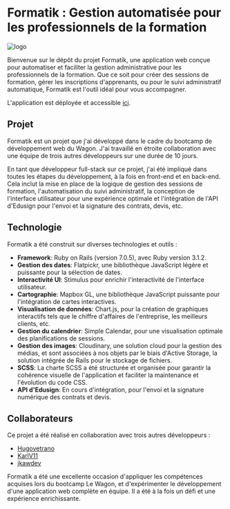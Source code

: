 # Formatik : Gestion automatisée pour les professionnels de la formation
![logo](https://i.ibb.co/zr1Rwgb/logoformatik.png)

Bienvenue sur le dépôt du projet Formatik, une application web conçue pour automatiser et faciliter la gestion administrative pour les professionnels de la formation. Que ce soit pour créer des sessions de formation, gérer les inscriptions d'apprenants, ou pour le suivi administratif automatique, Formatik est l'outil idéal pour vous accompagner.

L'application est déployée et accessible [ici](https://formatik.hugoptm.fr/).

## Projet
Formatik est un projet que j'ai développé dans le cadre du bootcamp de développement web du Wagon. J'ai travaillé en étroite collaboration avec une équipe de trois autres développeurs sur une durée de 10 jours.

En tant que développeur full-stack sur ce projet, j'ai été impliqué dans toutes les étapes du développement, à la fois en front-end et en back-end. Cela inclut la mise en place de la logique de gestion des sessions de formation, l'automatisation du suivi administratif, la conception de l'interface utilisateur pour une expérience optimale et l'intégration de l'API d'Edusign pour l'envoi et la signature des contrats, devis, etc.

## Technologie
Formatik a été construit sur diverses technologies et outils :

- **Framework**: Ruby on Rails (version 7.0.5), avec Ruby version 3.1.2.
- **Gestion des dates**: Flatpickr, une bibliothèque JavaScript légère et puissante pour la sélection de dates.
- **Interactivité UI**: Stimulus pour enrichir l'interactivité de l'interface utilisateur.
- **Cartographie**: Mapbox GL, une bibliothèque JavaScript puissante pour l'intégration de cartes interactives.
- **Visualisation de données**: Chart.js, pour la création de graphiques interactifs tels que le chiffre d'affaires de l'entreprise, les meilleurs clients, etc.
- **Gestion du calendrier**: Simple Calendar, pour une visualisation optimale des planifications de sessions.
- **Gestion des images**: Cloudinary, une solution cloud pour la gestion des médias, et sont associées à nos objets par le biais d'Active Storage, la solution intégrée de Rails pour le stockage de fichiers.
- **SCSS**: La charte SCSS a été structurée et organisée pour garantir la cohérence visuelle de l'application et faciliter la maintenance et l'évolution du code CSS.
- **API d'Edusign**: En cours d'intégration, pour l'envoi et la signature numérique des contrats et devis.

## Collaborateurs
Ce projet a été réalisé en collaboration avec trois autres développeurs :

- [Hugovetrano](https://github.com/Hugovetrano)
- [KarlV11](https://github.com/KarlV11)
- [jkawdev](https://github.com/jkawdev)

Formatik a été une excellente occasion d'appliquer les compétences acquises lors du bootcamp Le Wagon, et d'expérimenter le développement d'une application web complète en équipe. Il a été à la fois un défi et une expérience enrichissante.
